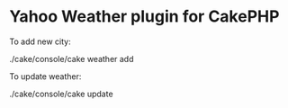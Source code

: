 # Yahoo Weather plugin for CakePHP

To add new city:

  ./cake/console/cake weather add

To update weather:

  ./cake/console/cake update
